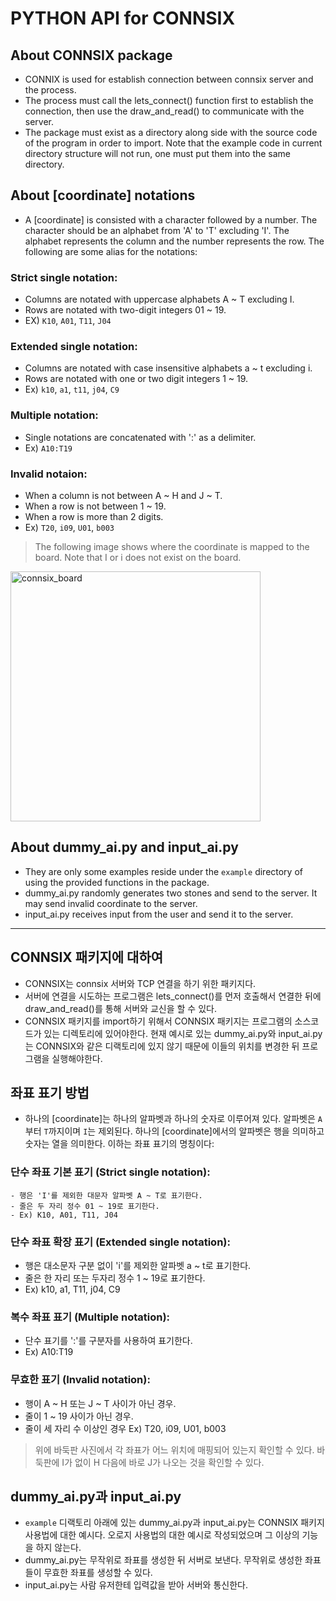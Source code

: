 # PYTHON API for CONNSIX

## About CONNSIX package
* CONNIX is used for establish connection between connsix server and the process. 
* The process must call the lets_connect() function first to establish the connection, then use the draw_and_read() to communicate with the server. 
* The package must exist as a directory along side with the source code of the program in order to import. Note that the example code in current directory structure will not run, one must put them into the same directory.


## About [coordinate] notations
* A [coordinate] is consisted with a character followed by a number. The character should be an alphabet from 'A' to 'T' excluding 'I'. The alphabet represents the column and the number represents the row. The following are some alias for the notations:

### Strict single notation:
* Columns are notated with uppercase alphabets A ~ T excluding I. 
* Rows are notated with two-digit integers 01 ~ 19. 
* EX) `K10`, `A01`, `T11`, `J04`
### Extended single notation:
* Columns are notated with case insensitive alphabets a ~ t excluding i.
* Rows are notated with one or two digit integers 1 ~ 19.
* Ex) `k10`, `a1`, `t11`, `j04`, `C9`
### Multiple notation:
* Single notations are concatenated with ':' as a delimiter.
* Ex) `A10:T19`
### Invalid notaion: 
* When a column is not between A ~ H and J ~ T.
* When a row is not between 1 ~ 19.
* When a row is more than 2 digits.
* Ex) `T20`, `i09`, `U01`, `b003`
	


> The following image shows where the coordinate is mapped to the board. Note that I or i does not exist on the board.
<img width="400" alt="connsix_board" src="https://user-images.githubusercontent.com/36878832/136660098-0283f97a-a7ca-466e-bcb2-dd87aa4bdb24.png">


## About dummy_ai.py and input_ai.py
* They are only some examples reside under the `example` directory of using the provided functions in the package.
* dummy_ai.py randomly generates two stones and send to the server. It may send invalid coordinate to the server.
* input_ai.py receives input from the user and send it to the server. 


---

## CONNSIX 패키지에 대하여
* CONNSIX는 connsix 서버와 TCP 연결을 하기 위한 패키지다. 
* 서버에 연결을 시도하는 프로그램은 lets_connect()를 먼저 호출해서 연결한 뒤에 draw_and_read()를 통해 서버와 교신을 할 수 있다. 
* CONNSIX 패키지를 import하기 위해서 CONNSIX 패키지는 프로그램의 소스코드가 있는 디렉토리에 있어야한다. 현재 예시로 있는 dummy_ai.py와 input_ai.py는 CONNSIX와 같은 디랙토리에 있지 않기 때문에 이들의 위치를 변경한 뒤 프로그램을 실행해야한다. 

## 좌표 표기 방법
* 하나의 [coordinate]는 하나의 알파벳과 하나의 숫자로 이루어져 있다. 알파벳은 `A`부터 `T`까지이며 `I`는 제외된다. 하나의 [coordinate]에서의 알파벳은 행을 의미하고 숫자는 열을 의미한다. 이하는 좌표 표기의 명칭이다:
### 단수 좌표 기본 표기 (Strict single notation):
    - 행은 'I'를 제외한 대문자 알파벳 A ~ T로 표기한다.
    - 줄은 두 자리 정수 01 ~ 19로 표기한다.
    - Ex) K10, A01, T11, J04
### 단수 좌표 확장 표기 (Extended single notation):
* 행은 대소문자 구분 없이 'i'를 제외한 알파벳 a ~ t로 표기한다.
* 줄은 한 자리 또는 두자리 정수 1 ~ 19로 표기한다.
* Ex) k10, a1, T11, j04, C9
### 복수 좌표 표기 (Multiple notation):
* 단수 표기를 ':'를 구분자를 사용하여 표기한다.
* Ex) A10:T19
### 무효한 표기 (Invalid notation):
* 행이 A ~ H 또는 J ~ T 사이가 아닌 경우.
* 줄이 1 ~ 19 사이가 아닌 경우.
* 줄이 세 자리 수 이상인 경우 Ex) T20, i09, U01, b003
> 위에 바둑판 사진에서 각 좌표가 어느 위치에 매핑되어 있는지 확인할 수 있다. 바둑판에 I가 없이 H 다음에 바로 J가 나오는 것을 확인할 수 있다. 

## dummy_ai.py과 input_ai.py
* `example` 디랙토리 아래에 있는 dummy_ai.py과 input_ai.py는 CONNSIX 패키지 사용법에 대한 예시다. 오로지 사용법의 대한 예시로 작성되었으며 그 이상의 기능을 하지 않는다.
* dummy_ai.py는 무작위로 좌표를 생성한 뒤 서버로 보낸다. 무작위로 생성한 좌표들이 무효한 좌표를 생성할 수 있다.
* input_ai.py는 사람 유저한테 입력값을 받아 서버와 통신한다. 
